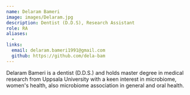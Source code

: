 ```yaml
---
name: Delaram Bameri
image: images/Delaram.jpg
description: Dentist (D.D.S), Research Assistant
role: RA
aliases:
  -
links:
  email: delaram.bameri1991@gmail.com
  github: https://github.com/dela-bam
---
```

Delaram Bameri is a dentist (D.D.S.) and holds master degree in medical research from Uppsala University with a keen interest in microbiome, women's health, also microbiome association in general and oral health.